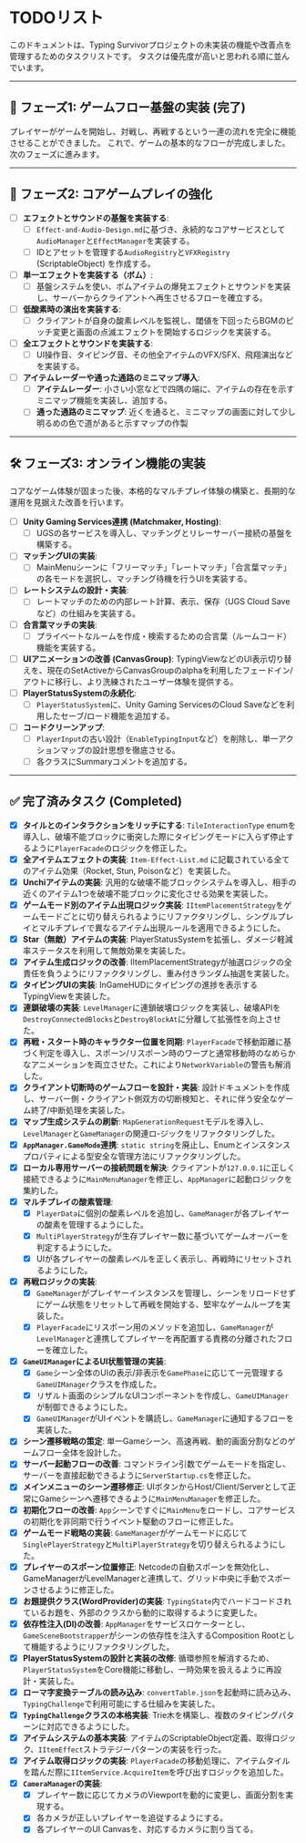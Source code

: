 # TODOリスト

このドキュメントは、Typing Survivorプロジェクトの未実装の機能や改善点を管理するためのタスクリストです。
タスクは優先度が高いと思われる順に並んでいます。

---

## 🚀 フェーズ1: ゲームフロー基盤の実装 (完了)

プレイヤーがゲームを開始し、対戦し、再戦するという一連の流れを完全に機能させることができました。
これで、ゲームの基本的なフローが完成しました。次のフェーズに進みます。

---

## 🚀 フェーズ2: コアゲームプレイの強化

- [ ] **エフェクトとサウンドの基盤を実装する**:
    - [ ] `Effect-and-Audio-Design.md`に基づき、永続的なコアサービスとして`AudioManager`と`EffectManager`を実装する。
    - [ ] IDとアセットを管理する`AudioRegistry`と`VFXRegistry` (ScriptableObject) を作成する。
- [ ] **単一エフェクトを実装する（ボム）**:
    - [ ] 基盤システムを使い、ボムアイテムの爆発エフェクトとサウンドを実装し、サーバーからクライアントへ再生させるフローを確立する。
- [ ] **低酸素時の演出を実装する**:
    - [ ] クライアントが自身の酸素レベルを監視し、閾値を下回ったらBGMのピッチ変更と画面の点滅エフェクトを開始するロジックを実装する。
- [ ] **全エフェクトとサウンドを実装する**:
    - [ ] UI操作音、タイピング音、その他全アイテムのVFX/SFX、飛翔演出などを実装する。
- [ ] **アイテムレーダーや通った通路のミニマップ導入**:
    - [ ] **アイテムレーダー**: 小さい小窓などで四隅の端に、アイテムの存在を示すミニマップ機能を実装し、追加する。
    - [ ] **通った通路のミニマップ**: 近くを通ると、ミニマップの画面に対して少し明るめの色で道があると示すマップの作製

---

## 🛠️ フェーズ3: オンライン機能の実装

コアなゲーム体験が固まった後、本格的なマルチプレイ体験の構築と、長期的な運用を見据えた改善を行います。

- [ ] **Unity Gaming Services連携 (Matchmaker, Hosting)**:
    - [ ] UGSの各サービスを導入し、マッチングとリレーサーバー接続の基盤を構築する。
- [ ] **マッチングUIの実装**:
    - [ ] MainMenuシーンに「フリーマッチ」「レートマッチ」「合言葉マッチ」の各モードを選択し、マッチング待機を行うUIを実装する。
- [ ] **レートシステムの設計・実装**:
    - [ ] レートマッチのための内部レート計算、表示、保存（UGS Cloud Saveなど）の仕組みを実装する。
- [ ] **合言葉マッチの実装**:
    - [ ] プライベートなルームを作成・検索するための合言葉（ルームコード）機能を実装する。
- [ ] **UIアニメーションの改善 (CanvasGroup)**: TypingViewなどのUI表示切り替えを、現在のSetActiveからCanvasGroupのalphaを利用したフェードイン/アウトに移行し、より洗練されたユーザー体験を提供する。
- [ ] **PlayerStatusSystemの永続化**: 
    - [ ] `PlayerStatusSystem`に、Unity Gaming ServicesのCloud Saveなどを利用したセーブ/ロード機能を追加する。
- [ ] **コードクリーンアップ**:
    - [ ] `PlayerInput`の古い設計（`EnableTypingInput`など）を削除し、単一アクションマップの設計思想を徹底させる。
    - [ ] 各クラスにSummaryコメントを追加する。

---

## ✅ 完了済みタスク (Completed)

- [x] **タイルとのインタラクションをリッチにする**: `TileInteractionType` enumを導入し、破壊不能ブロックに衝突した際にタイピングモードに入らず停止するように`PlayerFacade`のロジックを修正した。
- [x] **全アイテムエフェクトの実装**: `Item-Effect-List.md` に記載されている全てのアイテム効果（Rocket, Stun, Poisonなど）を実装した。
- [x] **Unchiアイテムの実装**: 汎用的な破壊不能ブロックシステムを導入し、相手の近くのアイテム1つを破壊不能ブロックに変化させる効果を実装した。
- [x] **ゲームモード別のアイテム出現ロジック実装**: `IItemPlacementStrategy`をゲームモードごとに切り替えられるようにリファクタリングし、シングルプレイとマルチプレイで異なるアイテム出現ルールを適用できるようにした。
- [x] **Star（無敵）アイテムの実装**: PlayerStatusSystemを拡張し、ダメージ軽減率ステータスを利用して無敵効果を実装した。
- [x] **アイテム生成ロジックの改善**: IItemPlacementStrategyが抽選ロジックの全責任を負うようにリファクタリングし、重み付きランダム抽選を実装した。
- [x] **タイピングUIの実装**: InGameHUDにタイピングの進捗を表示するTypingViewを実装した。
- [x] **連鎖破壊の実装**: `LevelManager`に連鎖破壊ロジックを実装し、破壊APIを`DestroyConnectedBlocks`と`DestroyBlockAt`に分離して拡張性を向上させた。
- [x] **再戦・スタート時のキャラクター位置を同期**: `PlayerFacade`で移動距離に基づく判定を導入し、スポーン/リスポーン時のワープと通常移動時のなめらかなアニメーションを両立させた。これにより`NetworkVariable`の警告も解消した。
- [x] **クライアント切断時のゲームフローを設計・実装**: 設計ドキュメントを作成し、サーバー側・クライアント側双方の切断検知と、それに伴う安全なゲーム終了/中断処理を実装した。
- [x] **マップ生成システムの刷新**: `MapGenerationRequest`モデルを導入し、`LevelManager`と`GameManager`の関連ロ-ジックをリファクタリングした。
- [x] **`AppManager.GameMode`連携**: `static string`を廃止し、Enumとインスタンスプロパティによる型安全な管理方法にリファクタリングした。
- [x] **ローカル専用サーバーの接続問題を解決**: クライアントが`127.0.0.1`に正しく接続できるように`MainMenuManager`を修正し、`AppManager`に起動ロジックを集約した。
- [x] **マルチプレイの酸素管理**:
    - [x] `PlayerData`に個別の酸素レベルを追加し、`GameManager`が各プレイヤーの酸素を管理するようにした。
    - [x] `MultiPlayerStrategy`が生存プレイヤー数に基づいてゲームオーバーを判定するようにした。
    - [x] UIが各プレイヤーの酸素レベルを正しく表示し、再戦時にリセットされるようにした。
- [x] **再戦ロジックの実装**:
    - [x] `GameManager`がプレイヤーインスタンスを管理し、シーンをリロードせずにゲーム状態をリセットして再戦を開始する、堅牢なゲームループを実装した。
    - [x] `PlayerFacade`にリスポーン用のメソッドを追加し、`GameManager`が`LevelManager`と連携してプレイヤーを再配置する責務の分離されたフローを確立した。
- [x] **`GameUIManager`によるUI状態管理の実装**:
    - [x] `Game`シーン全体のUIの表示/非表示を`GamePhase`に応じて一元管理する`GameUIManager`クラスを作成した。
    - [x] リザルト画面のシンプルなUIコンポーネントを作成し、`GameUIManager`が制御できるようにした。
    - [x] `GameUIManager`がUIイベントを購読し、`GameManager`に通知するフローを実装した。
- [x] **シーン遷移戦略の策定**: 単一Gameシーン、高速再戦、動的画面分割などのゲームフロー全体を設計した。
- [x] **サーバー起動フローの改善**: コマンドライン引数でゲームモードを指定し、サーバーを直接起動できるように`ServerStartup.cs`を修正した。
- [x] **メインメニューのシーン遷移修正**: UIボタンからHost/Client/Serverとして正常にGameシーンへ遷移できるように`MainMenuManager`を修正した。
- [x] **初期化フローの改善**: `App`シーンですぐに`MainMenu`をロードし、コアサービスの初期化を非同期で行うイベント駆動のフローに修正した。
- [x] **ゲームモード戦略の実装**: `GameManager`がゲームモードに応じて`SinglePlayerStrategy`と`MultiPlayerStrategy`を切り替えられるようにした。
- [x] **プレイヤーのスポーン位置修正**: Netcodeの自動スポーンを無効化し、GameManagerがLevelManagerと連携して、グリッド中央に手動でスポーンさせるように修正した。
- [x] **お題提供クラス(WordProvider)の実装**: `TypingState`内でハードコードされているお題を、外部のクラスから動的に取得するように変更した。
- [x] **依存性注入(DI)の改善**: `AppManager`をサービスロケーターとし、`GameSceneBootstrapper`がシーンの依存性を注入するComposition Rootとして機能するようにリファクタリングした。
- [x] **PlayerStatusSystemの設計と実装の改修**: 循環参照を解消するため、`PlayerStatusSystem`をCore機能に移動し、一時効果を扱えるように再設計・実装した。
- [x] **ローマ字変換テーブルの読み込み**: `convertTable.json`を起動時に読み込み、`TypingChallenge`で利用可能にする仕組みを実装した。
- [x] **`TypingChallenge`クラスの本格実装**: Trie木を構築し、複数のタイピングパターンに対応できるようにした。
- [x] **アイテムシステムの基本実装**: アイテムのScriptableObject定義、取得ロジック、`IItemEffect`ストラテジーパターンの実装を行った。
- [x] **アイテム取得ロジックの実装**: `PlayerFacade`の移動処理に、アイテムタイルを踏んだ際に`IItemService.AcquireItem`を呼び出すロジックを追加した。
- [x] **`CameraManager`の実装**:
    - [x] プレイヤー数に応じてカメラのViewportを動的に変更し、画面分割を実現する。
    - [x] 各カメラが正しいプレイヤーを追従するようにする。
    - [x] 各プレイヤーのUI Canvasを、対応するカメラに割り当てる。